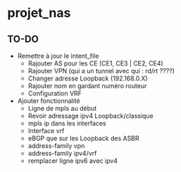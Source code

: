 # projet_nas

## TO-DO
- Remettre à jour le intent_file
    - Rajouter AS pour les CE (CE1, CE3 | CE2, CE4)
    - Rajouter VPN (qui a un tunnel avec qui : rd/rt ????)
    - Changer adresse Loopback (192.168.0.X)
    - Rajouter nom en gardant numéro routeur
    - Configuration VRF
- Ajouter fonctionnalité
    - Ligne de mpls au début
    - Revoir adressage ipv4 Loopback/classique
    - mpls ip dans les interfaces
    - Interface vrf
    - eBGP que sur les Loopback des ASBR
    - address-family vpn
    - address-family ipv4/vrf
    - remplacer ligne ipv6 avec ipv4